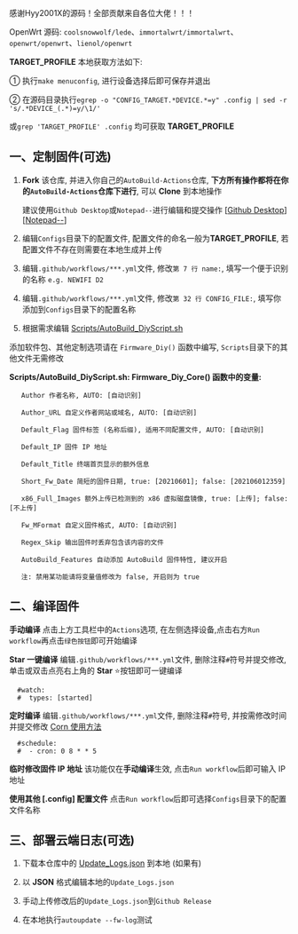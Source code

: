 感谢Hyy2001X的源码！全部贡献来自各位大佬！！！

OpenWrt 源码: `coolsnowwolf/lede`、`immortalwrt/immortalwrt`、`openwrt/openwrt`、`lienol/openwrt`


**TARGET_PROFILE** 本地获取方法如下:
   
① 执行`make menuconfig`, 进行设备选择后即可保存并退出
   
② 在源码目录执行`egrep -o "CONFIG_TARGET.*DEVICE.*=y" .config | sed -r 's/.*DEVICE_(.*)=y/\1/'`
   
或`grep 'TARGET_PROFILE' .config` 均可获取 **TARGET_PROFILE**


## 一、定制固件(可选)

1. **Fork** 该仓库, 并进入你自己的`AutoBuild-Actions`仓库, **下方所有操作都将在你的`AutoBuild-Actions`仓库下进行**, 可以 **Clone** 到本地操作

   建议使用`Github Desktop`或`Notepad--`进行编辑和提交操作 [[Github Desktop](https://desktop.github.com/)] [[Notepad--]([https://notepad-plus-plus.org/downloads/](https://gitee.com/cxasm/notepad--/releases/tag/v2.11))]

2. 编辑`Configs`目录下的配置文件, 配置文件的命名一般为**TARGET_PROFILE**, 若配置文件不存在则需要在本地生成并上传

3. 编辑`.github/workflows/***.yml`文件, 修改`第 7 行 name:`, 填写一个便于识别的名称 `e.g. NEWIFI D2`

4. 编辑`.github/workflows/***.yml`文件, 修改`第 32 行 CONFIG_FILE:`, 填写你添加到`Configs`目录下的配置名称

5. 根据需求编辑 [Scripts/AutoBuild_DiyScript.sh](./Scripts/AutoBuild_DiyScript.sh)
   
添加软件包、其他定制选项请在 `Firmware_Diy()` 函数中编写, `Scripts`目录下的其他文件无需修改

**Scripts/AutoBuild_DiyScript.sh: Firmware_Diy_Core() 函数中的变量:**
```
   Author 作者名称, AUTO: [自动识别]
   
   Author_URL 自定义作者网站或域名, AUTO: [自动识别]

   Default_Flag 固件标签 (名称后缀), 适用不同配置文件, AUTO: [自动识别]

   Default_IP 固件 IP 地址

   Default_Title 终端首页显示的额外信息

   Short_Fw_Date 简短的固件日期, true: [20210601]; false: [202106012359]

   x86_Full_Images 额外上传已检测到的 x86 虚拟磁盘镜像, true: [上传]; false: [不上传]
   
   Fw_MFormat 自定义固件格式, AUTO: [自动识别]

   Regex_Skip 输出固件时丢弃包含该内容的文件

   AutoBuild_Features 自动添加 AutoBuild 固件特性, 建议开启

   注: 禁用某功能请将变量值修改为 false, 开启则为 true

```

## 二、编译固件

   **手动编译** 点击上方工具栏中的`Actions`选项, 在左侧选择设备,点击右方`Run workflow`再点击`绿色按钮`即可开始编译

   **Star 一键编译** 编辑`.github/workflows/***.yml`文件, 删除注释`#`符号并提交修改, 单击或双击点亮右上角的 **Star** ⭐按钮即可一键编译

```
  #watch:
  #  types: [started]
```
   **定时编译** 编辑`.github/workflows/***.yml`文件, 删除注释`#`符号, 并按需修改时间并提交修改 [Corn 使用方法](https://www.runoob.com/w3cnote/linux-crontab-tasks.html)
```
  #schedule:
  #  - cron: 0 8 * * 5
```
   **临时修改固件 IP 地址** 该功能仅在**手动编译**生效, 点击`Run workflow`后即可输入 IP 地址
   
   **使用其他 [.config] 配置文件** 点击`Run workflow`后即可选择`Configs`目录下的配置文件名称


## 三、部署云端日志(可选)

1. 下载本仓库中的 [Update_Logs.json](https://github.com/Hyy2001X/AutoBuild-Actions/releases/download/AutoUpdate/Update_Logs.json) 到本地 (如果有)

2. 以 **JSON** 格式编辑本地的`Update_Logs.json`

3. 手动上传修改后的`Update_Logs.json`到`Github Release`

4. 在本地执行`autoupdate --fw-log`测试


